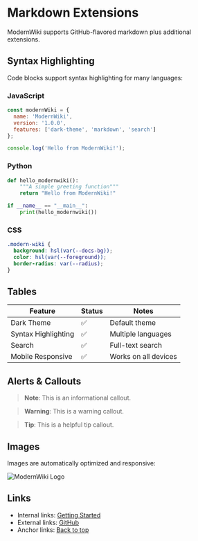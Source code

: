# Markdown Extensions

ModernWiki supports GitHub-flavored markdown plus additional extensions.


## Syntax Highlighting

Code blocks support syntax highlighting for many languages:

### JavaScript


```javascript
const modernWiki = {
  name: 'ModernWiki',
  version: '1.0.0',
  features: ['dark-theme', 'markdown', 'search']
};

console.log('Hello from ModernWiki!');
```

### Python
```python
def hello_modernwiki():
    """A simple greeting function"""
    return "Hello from ModernWiki!"

if __name__ == "__main__":
    print(hello_modernwiki())
```

### CSS
```css
.modern-wiki {
  background: hsl(var(--docs-bg));
  color: hsl(var(--foreground));
  border-radius: var(--radius);
}
```

## Tables

| Feature | Status | Notes |
|---------|--------|-------|
| Dark Theme | ✅ | Default theme |
| Syntax Highlighting | ✅ | Multiple languages |
| Search | ✅ | Full-text search |
| Mobile Responsive | ✅ | Works on all devices |

## Alerts & Callouts

> **Note**: This is an informational callout.

> **Warning**: This is a warning callout.

> **Tip**: This is a helpful tip callout.

## Images

Images are automatically optimized and responsive:

![ModernWiki Logo](https://sentinelai.dev/img/logo2.png)

## Links

- Internal links: [Getting Started](/Getting%20Started/introduction)
- External links: [GitHub](https://github.com)
- Anchor links: [Back to top](#markdown-extensions)
